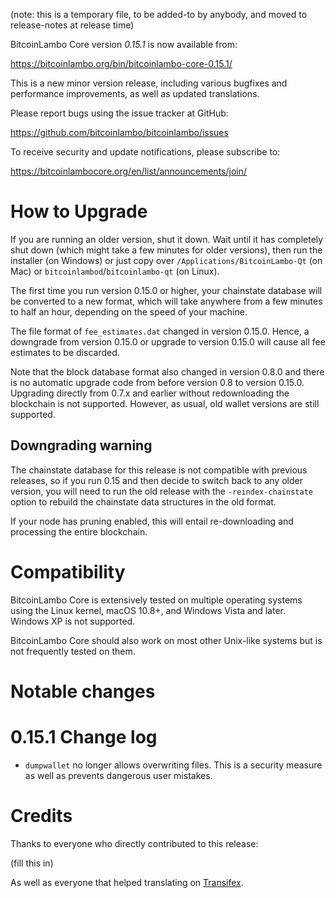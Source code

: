 (note: this is a temporary file, to be added-to by anybody, and moved to
release-notes at release time)

BitcoinLambo Core version *0.15.1* is now available from:

  <https://bitcoinlambo.org/bin/bitcoinlambo-core-0.15.1/>

This is a new minor version release, including various bugfixes and
performance improvements, as well as updated translations.

Please report bugs using the issue tracker at GitHub:

  <https://github.com/bitcoinlambo/bitcoinlambo/issues>

To receive security and update notifications, please subscribe to:

  <https://bitcoinlambocore.org/en/list/announcements/join/>

How to Upgrade
==============

If you are running an older version, shut it down. Wait until it has completely
shut down (which might take a few minutes for older versions), then run the 
installer (on Windows) or just copy over `/Applications/BitcoinLambo-Qt` (on Mac)
or `bitcoinlambod`/`bitcoinlambo-qt` (on Linux).

The first time you run version 0.15.0 or higher, your chainstate database will
be converted to a new format, which will take anywhere from a few minutes to
half an hour, depending on the speed of your machine.

The file format of `fee_estimates.dat` changed in version 0.15.0. Hence, a
downgrade from version 0.15.0 or upgrade to version 0.15.0 will cause all fee
estimates to be discarded.

Note that the block database format also changed in version 0.8.0 and there is no
automatic upgrade code from before version 0.8 to version 0.15.0. Upgrading
directly from 0.7.x and earlier without redownloading the blockchain is not supported.
However, as usual, old wallet versions are still supported.

Downgrading warning
-------------------

The chainstate database for this release is not compatible with previous
releases, so if you run 0.15 and then decide to switch back to any
older version, you will need to run the old release with the `-reindex-chainstate`
option to rebuild the chainstate data structures in the old format.

If your node has pruning enabled, this will entail re-downloading and
processing the entire blockchain.

Compatibility
==============

BitcoinLambo Core is extensively tested on multiple operating systems using
the Linux kernel, macOS 10.8+, and Windows Vista and later. Windows XP is not supported.

BitcoinLambo Core should also work on most other Unix-like systems but is not
frequently tested on them.

Notable changes
===============



0.15.1 Change log
=================

- `dumpwallet` no longer allows overwriting files. This is a security measure
  as well as prevents dangerous user mistakes.

Credits
=======

Thanks to everyone who directly contributed to this release:

(fill this in)

As well as everyone that helped translating on [Transifex](https://www.transifex.com/projects/p/bitcoinlambo/).
